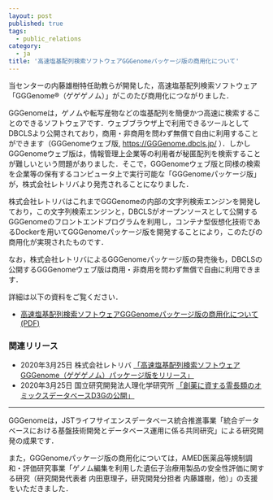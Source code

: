 ```yaml
---
layout: post
published: true
tags:
  - public_relations
category:
  - ja
title: '高速塩基配列検索ソフトウェアGGGenomeパッケージ版の商用化について'
---
```

当センターの内藤雄樹特任助教らが開発した，高速塩基配列検索ソフトウェア「GGGenome®（ゲゲゲノム）」がこのたび商用化につながりました．

GGGenomeは，ゲノムや転写産物などの塩基配列を簡便かつ高速に検索することのできるソフトウェアです．ウェブブラウザ上で利用できるツールとしてDBCLSより公開されており，商用・非商用を問わず無償で自由に利用することができます（GGGenomeウェブ版, https://GGGenome.dbcls.jp/ ）．しかしGGGenomeウェブ版は，情報管理上企業等の利用者が秘匿配列を検索することが難しいという問題がありました．そこで，GGGenomeウェブ版と同様の検索を企業等の保有するコンピュータ上で実行可能な「GGGenomeパッケージ版」が，株式会社レトリバより発売されることになりました．

株式会社レトリバはこれまでGGGenomeの内部の文字列検索エンジンを開発しており，この文字列検索エンジンと，DBCLSがオープンソースとして公開するGGGenomeのフロントエンドプログラムを利用し，コンテナ型仮想化技術であるDockerを用いてGGGenomeパッケージ版を開発することにより，このたびの商用化が実現されたものです．

なお，株式会社レトリバによるGGGenomeパッケージ版の発売後も，DBCLSの公開するGGGenomeウェブ版は商用・非商用を問わず無償で自由に利用できます．

詳細は以下の資料をご覧ください．  
* [高速塩基配列検索ソフトウェアGGGenomeパッケージ版の商用化について(PDF)](https://dbcls.rois.ac.jp/PDF/20200325_GGGenome.pdf)

### 関連リリース
* 2020年3月25日 株式会社レトリバ [「高速塩基配列検索ソフトウェアGGGenome（ゲゲゲノム）パッケージ版をリリース」](https://retrieva.jp/info/press/date_202003251100/)  
* 2020年3月25日 国立研究開発法人理化学研究所 [「創薬に資する霊長類のオミックスデータベースD3Gの公開」](https://www.riken.jp/pr/news/2020/20200325_2/)  

---

GGGenomeは，JSTライフサイエンスデータベース統合推進事業「統合データベースにおける基盤技術開発とデータベース運用に係る共同研究」による研究開発の成果です．

また，GGGenomeパッケージ版の商用化については，AMED医薬品等規制調和・評価研究事業「ゲノム編集を利用した遺伝子治療用製品の安全性評価に関する研究（研究開発代表者 内田恵理子，研究開発分担者 内藤雄樹，他）」の支援をいただきました．
